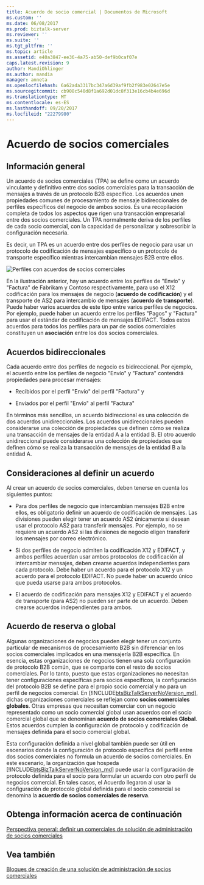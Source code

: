 ```yaml
---
title: Acuerdo de socio comercial | Documentos de Microsoft
ms.custom: ''
ms.date: 06/08/2017
ms.prod: biztalk-server
ms.reviewer: ''
ms.suite: ''
ms.tgt_pltfrm: ''
ms.topic: article
ms.assetid: e40a3847-ee36-4a75-ab50-def9b0caf07e
caps.latest.revision: 9
author: MandiOhlinger
ms.author: mandia
manager: anneta
ms.openlocfilehash: 6a62ada3317bc347a6d39af9fb2f983e02647e5e
ms.sourcegitcommit: cb908c540d8f1a692d01dc8f313e16cb4b4e696d
ms.translationtype: MT
ms.contentlocale: es-ES
ms.lasthandoff: 09/20/2017
ms.locfileid: "22279980"
---
```

# <a name="trading-partner-agreement"></a>Acuerdo de socios comerciales
## <a name="overview"></a>Información general
Un acuerdo de socios comerciales (TPA) se define como un acuerdo vinculante y definitivo entre dos socios comerciales para la transacción de mensajes a través de un protocolo B2B específico. Los acuerdos unen propiedades comunes de procesamiento de mensaje bidireccionales de perfiles específicos del negocio de ambos socios. Es una recopilación completa de todos los aspectos que rigen una transacción empresarial entre dos socios comerciales. Un TPA normalmente deriva de los perfiles de cada socio comercial, con la capacidad de personalizar y sobrescribir la configuración necesaria.  
  
 Es decir, un TPA es un acuerdo entre dos perfiles de negocio para usar un protocolo de codificación de mensajes específico o un protocolo de transporte específico mientras intercambian mensajes B2B entre ellos.  
  
 ![Perfiles con acuerdos de socios comerciales](../core/media/tradingpartneragreement.gif "TradingPartnerAgreement")  
  
 En la ilustración anterior, hay un acuerdo entre los perfiles de "Envío" y "Factura" de Fabrikam y Contoso respectivamente, para uso el X12 codificación para los mensajes de negocio (**acuerdo de codificación**) y el transporte de AS2 para intercambio de mensajes (**acuerdo de transporte**). Puede haber varios acuerdos de este tipo entre varios perfiles de negocios. Por ejemplo, puede haber un acuerdo entre los perfiles "Pagos" y "Factura" para usar el estándar de codificación de mensajes EDIFACT. Todos estos acuerdos para todos los perfiles para un par de socios comerciales constituyen un **asociación** entre los dos socios comerciales.  
  
## <a name="bi-directional-agreements"></a>Acuerdos bidireccionales  
 Cada acuerdo entre dos perfiles de negocio es bidireccional. Por ejemplo, el acuerdo entre los perfiles de negocio "Envío" y "Factura" contendrá propiedades para procesar mensajes:  
  
-   Recibidos por el perfil "Envío" del perfil "Factura" y  
  
-   Enviados por el perfil "Envío" al perfil "Factura"  
  
 En términos más sencillos, un acuerdo bidireccional es una colección de dos acuerdos unidireccionales. Los acuerdos unidireccionales pueden considerarse una colección de propiedades que definen cómo se realiza una transacción de mensajes de la entidad A a la entidad B. El otro acuerdo unidireccional puede considerarse una colección de propiedades que definen cómo se realiza la transacción de mensajes de la entidad B a la entidad A.  
  
## <a name="considerations-when-defining-an-agreement"></a>Consideraciones al definir un acuerdo  
 Al crear un acuerdo de socios comerciales, deben tenerse en cuenta los siguientes puntos:  
  
-   Para dos perfiles de negocio que intercambian mensajes B2B entre ellos, es obligatorio definir un acuerdo de codificación de mensajes. Las divisiones pueden elegir tener un acuerdo AS2 únicamente si desean usar el protocolo AS2 para transferir mensajes. Por ejemplo, no se requiere un acuerdo AS2 si las divisiones de negocio eligen transferir los mensajes por correo electrónico.  
  
-   Si dos perfiles de negocio admiten la codificación X12 y EDIFACT, y ambos perfiles acuerdan usar ambos protocolos de codificación al intercambiar mensajes, deben crearse acuerdos independientes para cada protocolo. Debe haber un acuerdo para el protocolo X12 y un acuerdo para el protocolo EDIFACT. No puede haber un acuerdo único que pueda usarse para ambos protocolos.  
  
-   El acuerdo de codificación para mensajes X12 y EDIFACT y el acuerdo de transporte (para AS2) no pueden ser parte de un acuerdo. Deben crearse acuerdos independientes para ambos.  
  
## <a name="global-or-fallback-agreement"></a>Acuerdo de reserva o global  
 Algunas organizaciones de negocios pueden elegir tener un conjunto particular de mecanismos de procesamiento B2B sin diferenciar en los socios comerciales implicados en una mensajería B2B específica. En esencia, estas organizaciones de negocios tienen una sola configuración de protocolo B2B común, que se comparte con el resto de socios comerciales. Por lo tanto, puesto que estas organizaciones no necesitan tener configuraciones específicas para socios específicos, la configuración del protocolo B2B se define para el propio socio comercial y no para un perfil de negocios comercial. En [!INCLUDE[btsBizTalkServerNoVersion_md](../includes/btsbiztalkservernoversion-md.md)], dichas organizaciones comerciales se reflejan como **socios comerciales globales**. Otras empresas que necesitan comerciar con un negocio representado como un socio comercial global usan acuerdos con el socio comercial global que se denominan **acuerdo de socios comerciales Global**. Estos acuerdos cumplen la configuración de protocolo y codificación de mensajes definida para el socio comercial global.  
  
 Esta configuración definida a nivel global también puede ser útil en escenarios donde la configuración de protocolo específica del perfil entre dos socios comerciales no formula un acuerdo de socios comerciales. En este escenario, la organización que hospeda [!INCLUDE[btsBizTalkServerNoVersion_md](../includes/btsbiztalkservernoversion-md.md)] puede usar la configuración de protocolo definida para el socio para formular un acuerdo con otro perfil de negocios comercial. En tales casos, el Acuerdo llegaron al usar la configuración de protocolo global definida para el socio comercial se denomina la **acuerdo de socios comerciales de reserva**.  

## <a name="learn-next"></a>Obtenga información acerca de continuación

[Perspectiva general: definir un comerciales de solución de administración de socios comerciales](../core/putting-it-all-together-defining-a-trading-partner-management-solution.md)
  
## <a name="see-also"></a>Vea también  
 [Bloques de creación de una solución de administración de socios comerciales](../core/building-blocks-of-a-trading-partner-management-solution.md)